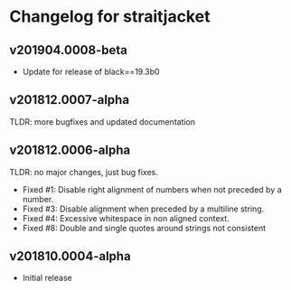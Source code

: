 # Changelog for straitjacket

## v201904.0008-beta

 - Update for release of black==19.3b0


## v201812.0007-alpha

 TLDR: more bugfixes and updated documentation


## v201812.0006-alpha

 TLDR: no major changes, just bug fixes.

 - Fixed #1: Disable right alignment of numbers when not preceded by a number.
 - Fixed #3: Disable alignment when preceded by a multiline string.
 - Fixed #4: Excessive whitespace in non aligned context.
 - Fixed #8: Double and single quotes around strings not consistent


## v201810.0004-alpha

 - Initial release
